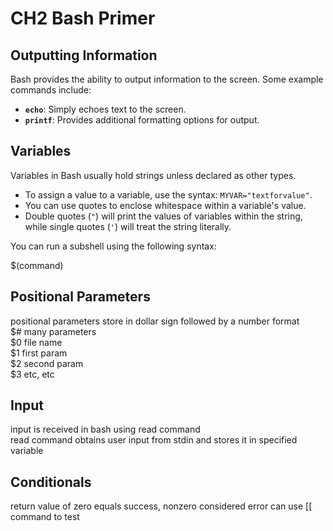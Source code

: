 # CH2 Bash Primer

## Outputting Information

Bash provides the ability to output information to the screen. Some example commands include:

- **`echo`**: Simply echoes text to the screen.
- **`printf`**: Provides additional formatting options for output.

## Variables

Variables in Bash usually hold strings unless declared as other types.

- To assign a value to a variable, use the syntax: `MYVAR="textforvalue"`.
- You can use quotes to enclose whitespace within a variable's value.
- Double quotes (`"`) will print the values of variables within the string, while single quotes (`'`) will treat the string literally.

You can run a subshell using the following syntax:

$(command)

## Positional Parameters

positional parameters store in dollar sign followed by a number format  
$# many parameters  
$0 file name  
$1 first param  
$2 second param  
$3 etc, etc

## Input

input is received in bash using read command  
read command obtains user input from stdin and stores it in specified variable

## Conditionals

return value of zero equals success, nonzero considered error
can use \[\[ command to test
